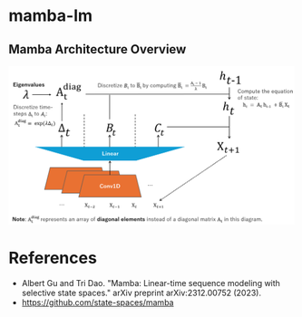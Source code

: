 # mamba-lm
## Mamba Architecture Overview
![architecture](images/architecture_overview.png)

# References

* Albert Gu and Tri Dao. "Mamba: Linear-time sequence modeling with selective state spaces." arXiv preprint arXiv:2312.00752 (2023).
* https://github.com/state-spaces/mamba
